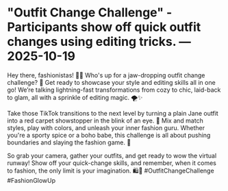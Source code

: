 # "Outfit Change Challenge" - Participants show off quick outfit changes using editing tricks. — 2025-10-19

Hey there, fashionistas! 💁‍♀️ Who's up for a jaw-dropping outfit change challenge? 🌟 Get ready to showcase your style and editing skills all in one go! We’re talking lightning-fast transformations from cozy to chic, laid-back to glam, all with a sprinkle of editing magic. 🌪️✨

Take those TikTok transitions to the next level by turning a plain Jane outfit into a red carpet showstopper in the blink of an eye. 🌟 Mix and match styles, play with colors, and unleash your inner fashion guru. Whether you're a sporty spice or a boho babe, this challenge is all about pushing boundaries and slaying the fashion game. 💅

So grab your camera, gather your outfits, and get ready to wow the virtual runway! Show off your quick-change skills, and remember, when it comes to fashion, the only limit is your imagination. 🛍️💃 #OutfitChangeChallenge #FashionGlowUp